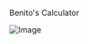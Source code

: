 Benito's Calculator

![Image](https://github.com/user-attachments/assets/3623b050-8999-4762-ab8a-f433d80a4e30)

